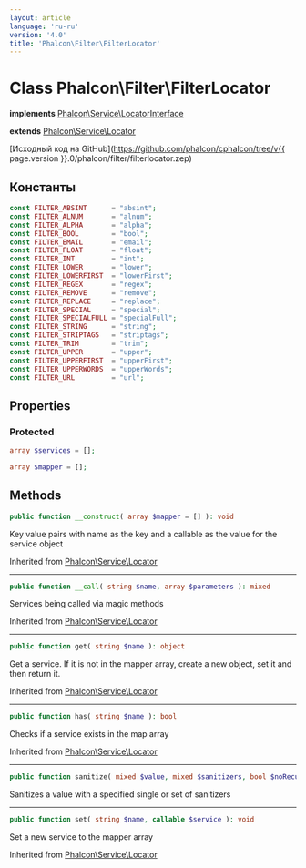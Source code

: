 ```yaml
---
layout: article
language: 'ru-ru'
version: '4.0'
title: 'Phalcon\Filter\FilterLocator'
---
```

# Class **Phalcon\Filter\FilterLocator**

**implements** [Phalcon\Service\LocatorInterface](Phalcon_Service_LocatorInterface)

**extends** [Phalcon\Service\Locator](Phalcon_Service_Locator)

[Исходный код на GitHub](https://github.com/phalcon/cphalcon/tree/v{{ page.version }}.0/phalcon/filter/filterlocator.zep)

## Константы

```php
const FILTER_ABSINT      = "absint";
const FILTER_ALNUM       = "alnum";
const FILTER_ALPHA       = "alpha";
const FILTER_BOOL        = "bool";
const FILTER_EMAIL       = "email";
const FILTER_FLOAT       = "float";
const FILTER_INT         = "int";
const FILTER_LOWER       = "lower";
const FILTER_LOWERFIRST  = "lowerFirst";
const FILTER_REGEX       = "regex";
const FILTER_REMOVE      = "remove";
const FILTER_REPLACE     = "replace";
const FILTER_SPECIAL     = "special";
const FILTER_SPECIALFULL = "specialFull";
const FILTER_STRING      = "string";
const FILTER_STRIPTAGS   = "striptags";
const FILTER_TRIM        = "trim";
const FILTER_UPPER       = "upper";
const FILTER_UPPERFIRST  = "upperFirst";
const FILTER_UPPERWORDS  = "upperWords";
const FILTER_URL         = "url";
```

## Properties

### Protected

```php
array $services = [];

array $mapper = [];
```

## Methods

```php
public function __construct( array $mapper = [] ): void
```

Key value pairs with name as the key and a callable as the value for the service object

Inherited from [Phalcon\Service\Locator](Phalcon_Service_Locator)

* * *

```php
public function __call( string $name, array $parameters ): mixed
```

Services being called via magic methods

Inherited from [Phalcon\Service\Locator](Phalcon_Service_Locator)

* * *

```php
public function get( string $name ): object
```

Get a service. If it is not in the mapper array, create a new object, set it and then return it.

Inherited from [Phalcon\Service\Locator](Phalcon_Service_Locator)

* * *

```php
public function has( string $name ): bool
```

Checks if a service exists in the map array

Inherited from [Phalcon\Service\Locator](Phalcon_Service_Locator)

* * *

```php
public function sanitize( mixed $value, mixed $sanitizers, bool $noRecursive = false): mixed
```

Sanitizes a value with a specified single or set of sanitizers

* * *

```php
public function set( string $name, callable $service ): void
```

Set a new service to the mapper array

Inherited from [Phalcon\Service\Locator](Phalcon_Service_Locator)